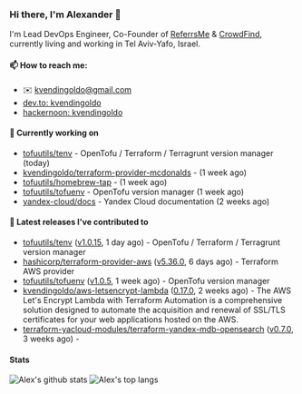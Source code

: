 ### Hi there, I'm Alexander 👋

I'm Lead DevOps Engineer, Co-Founder of [ReferrsMe](https://referrs.me/) & [CrowdFind](https://crowdfind.ai/), currently living and working in Tel Aviv-Yafo, Israel.

#### 📫 How to reach me:

- ✉️ kvendingoldo@gmail.com
- [dev.to: kvendingoldo](https://dev.to/kvendingoldo)
- [hackernoon: kvendingoldo](https://hackernoon.com/u/kvendingoldo)

#### 👷 Currently working on


- [tofuutils/tenv](https://github.com/tofuutils/tenv) - OpenTofu / Terraform / Terragrunt version manager (today)
- [kvendingoldo/terraform-provider-mcdonalds](https://github.com/kvendingoldo/terraform-provider-mcdonalds) -  (1 week ago)
- [tofuutils/homebrew-tap](https://github.com/tofuutils/homebrew-tap) -  (1 week ago)
- [tofuutils/tofuenv](https://github.com/tofuutils/tofuenv) - OpenTofu version manager (1 week ago)
- [yandex-cloud/docs](https://github.com/yandex-cloud/docs) - Yandex Cloud documentation (2 weeks ago)

#### 🔭 Latest releases I've contributed to

- [tofuutils/tenv](https://github.com/tofuutils/tenv) ([v1.0.15](https://github.com/tofuutils/tenv/releases/tag/v1.0.15), 1 day ago) - OpenTofu / Terraform / Terragrunt version manager
- [hashicorp/terraform-provider-aws](https://github.com/hashicorp/terraform-provider-aws) ([v5.36.0](https://github.com/hashicorp/terraform-provider-aws/releases/tag/v5.36.0), 6 days ago) - Terraform AWS provider
- [tofuutils/tofuenv](https://github.com/tofuutils/tofuenv) ([v1.0.5](https://github.com/tofuutils/tofuenv/releases/tag/v1.0.5), 1 week ago) - OpenTofu version manager
- [kvendingoldo/aws-letsencrypt-lambda](https://github.com/kvendingoldo/aws-letsencrypt-lambda) ([0.17.0](https://github.com/kvendingoldo/aws-letsencrypt-lambda/releases/tag/0.17.0), 2 weeks ago) - The AWS Let&#39;s Encrypt Lambda with Terraform Automation is a comprehensive solution designed to automate the acquisition and renewal of SSL/TLS certificates for your web applications hosted on the AWS.
- [terraform-yacloud-modules/terraform-yandex-mdb-opensearch](https://github.com/terraform-yacloud-modules/terraform-yandex-mdb-opensearch) ([v0.7.0](https://github.com/terraform-yacloud-modules/terraform-yandex-mdb-opensearch/releases/tag/v0.7.0), 3 weeks ago) - 

#### Stats

![Alex's github stats](https://github-readme-stats.vercel.app/api?username=kvendingoldo&show_icons=true&theme=default&disable_animations=true&count_private=true&hide_rank=true&include_all_commits=true&custom_title=GitHub%20Stats&line_height=20)
![Alex's top langs](https://github-readme-stats.vercel.app/api/top-langs/?username=kvendingoldo&hide=tex,html,hcl,css,jupyter%20notebook&layout=compact)
